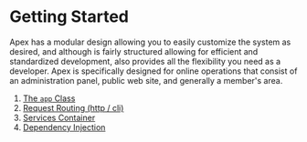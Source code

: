
# Getting Started

Apex has a modular design allowing you to easily customize the system as desired, and although is fairly
structured allowing for efficient and standardized development, also provides all the flexibility you need as
a developer.  Apex is specifically designed for online operations that consist of an administration panel,
public web site, and generally a member's area.

1. [The `app` Class](app.md)
2. [Request Routing (http / cli)](routing.md)
3. [Services Container](services.md)
4. [Dependency Injection](di.md)


